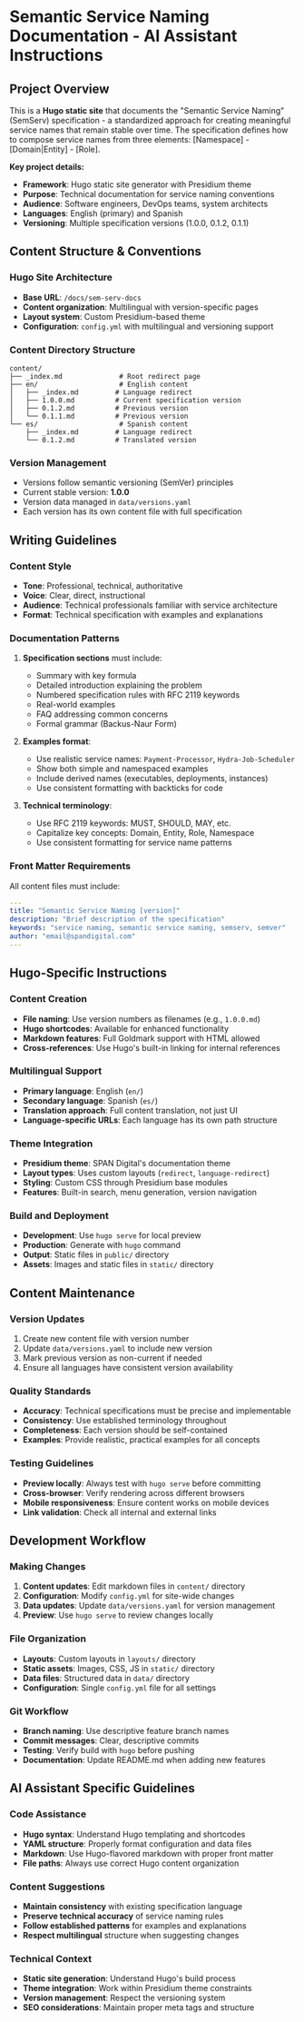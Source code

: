 # Semantic Service Naming Documentation - AI Assistant Instructions

## Project Overview

This is a **Hugo static site** that documents the "Semantic Service Naming" (SemServ) specification - a standardized approach for creating meaningful service names that remain stable over time. The specification defines how to compose service names from three elements: [Namespace] - [Domain|Entity] - [Role].

**Key project details:**
- **Framework**: Hugo static site generator with Presidium theme
- **Purpose**: Technical documentation for service naming conventions
- **Audience**: Software engineers, DevOps teams, system architects
- **Languages**: English (primary) and Spanish
- **Versioning**: Multiple specification versions (1.0.0, 0.1.2, 0.1.1)

## Content Structure & Conventions

### Hugo Site Architecture
- **Base URL**: `/docs/sem-serv-docs`
- **Content organization**: Multilingual with version-specific pages
- **Layout system**: Custom Presidium-based theme
- **Configuration**: `config.yml` with multilingual and versioning support

### Content Directory Structure
```
content/
├── _index.md              # Root redirect page
├── en/                    # English content
│   ├── _index.md         # Language redirect
│   ├── 1.0.0.md          # Current specification version
│   ├── 0.1.2.md          # Previous version
│   └── 0.1.1.md          # Previous version
└── es/                    # Spanish content
    ├── _index.md         # Language redirect
    └── 0.1.2.md          # Translated version
```

### Version Management
- Versions follow semantic versioning (SemVer) principles
- Current stable version: **1.0.0**
- Version data managed in `data/versions.yaml`
- Each version has its own content file with full specification

## Writing Guidelines

### Content Style
- **Tone**: Professional, technical, authoritative
- **Voice**: Clear, direct, instructional
- **Audience**: Technical professionals familiar with service architecture
- **Format**: Technical specification with examples and explanations

### Documentation Patterns
1. **Specification sections** must include:
   - Summary with key formula
   - Detailed introduction explaining the problem
   - Numbered specification rules with RFC 2119 keywords
   - Real-world examples
   - FAQ addressing common concerns
   - Formal grammar (Backus-Naur Form)

2. **Examples format**:
   - Use realistic service names: `Payment-Processor`, `Hydra-Job-Scheduler`
   - Show both simple and namespaced examples
   - Include derived names (executables, deployments, instances)
   - Use consistent formatting with backticks for code

3. **Technical terminology**:
   - Use RFC 2119 keywords: MUST, SHOULD, MAY, etc.
   - Capitalize key concepts: Domain, Entity, Role, Namespace
   - Use consistent formatting for service name patterns

### Front Matter Requirements
All content files must include:
```yaml
---
title: "Semantic Service Naming [version]"
description: "Brief description of the specification"
keywords: "service naming, semantic service naming, semserv, semver"
author: "email@spandigital.com"
---
```

## Hugo-Specific Instructions

### Content Creation
- **File naming**: Use version numbers as filenames (e.g., `1.0.0.md`)
- **Hugo shortcodes**: Available for enhanced functionality
- **Markdown features**: Full Goldmark support with HTML allowed
- **Cross-references**: Use Hugo's built-in linking for internal references

### Multilingual Support
- **Primary language**: English (`en/`)
- **Secondary language**: Spanish (`es/`)
- **Translation approach**: Full content translation, not just UI
- **Language-specific URLs**: Each language has its own path structure

### Theme Integration
- **Presidium theme**: SPAN Digital's documentation theme
- **Layout types**: Uses custom layouts (`redirect`, `language-redirect`)
- **Styling**: Custom CSS through Presidium base modules
- **Features**: Built-in search, menu generation, version navigation

### Build and Deployment
- **Development**: Use `hugo serve` for local preview
- **Production**: Generate with `hugo` command
- **Output**: Static files in `public/` directory
- **Assets**: Images and static files in `static/` directory

## Content Maintenance

### Version Updates
1. Create new content file with version number
2. Update `data/versions.yaml` to include new version
3. Mark previous version as non-current if needed
4. Ensure all languages have consistent version availability

### Quality Standards
- **Accuracy**: Technical specifications must be precise and implementable
- **Consistency**: Use established terminology throughout
- **Completeness**: Each version should be self-contained
- **Examples**: Provide realistic, practical examples for all concepts

### Testing Guidelines
- **Preview locally**: Always test with `hugo serve` before committing
- **Cross-browser**: Verify rendering across different browsers
- **Mobile responsiveness**: Ensure content works on mobile devices
- **Link validation**: Check all internal and external links

## Development Workflow

### Making Changes
1. **Content updates**: Edit markdown files in `content/` directory
2. **Configuration**: Modify `config.yml` for site-wide changes
3. **Data updates**: Update `data/versions.yaml` for version management
4. **Preview**: Use `hugo serve` to review changes locally

### File Organization
- **Layouts**: Custom layouts in `layouts/` directory
- **Static assets**: Images, CSS, JS in `static/` directory
- **Data files**: Structured data in `data/` directory
- **Configuration**: Single `config.yml` file for all settings

### Git Workflow
- **Branch naming**: Use descriptive feature branch names
- **Commit messages**: Clear, descriptive commits
- **Testing**: Verify build with `hugo` before pushing
- **Documentation**: Update README.md when adding new features

## AI Assistant Specific Guidelines

### Code Assistance
- **Hugo syntax**: Understand Hugo templating and shortcodes
- **YAML structure**: Properly format configuration and data files
- **Markdown**: Use Hugo-flavored markdown with proper front matter
- **File paths**: Always use correct Hugo content organization

### Content Suggestions
- **Maintain consistency** with existing specification language
- **Preserve technical accuracy** of service naming rules
- **Follow established patterns** for examples and explanations
- **Respect multilingual** structure when suggesting changes

### Technical Context
- **Static site generation**: Understand Hugo's build process
- **Theme integration**: Work within Presidium theme constraints
- **Version management**: Respect the versioning system
- **SEO considerations**: Maintain proper meta tags and structure
